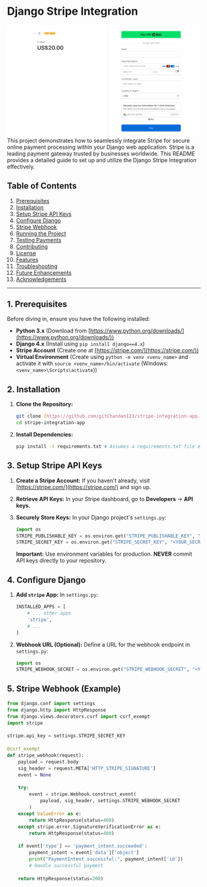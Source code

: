 # Django Stripe Integration
![app_ss](images/stripe-integration-ss.png)
This project demonstrates how to seamlessly integrate Stripe for secure online payment processing within your Django web application. Stripe is a leading payment gateway trusted by businesses worldwide. This README provides a detailed guide to set up and utilize the Django Stripe Integration effectively.

## Table of Contents

1. [Prerequisites](#prerequisites)
2. [Installation](#installation)
3. [Setup Stripe API Keys](#setup-stripe-api-keys)
4. [Configure Django](#configure-django)
5. [Stripe Webhook](#stripe-webhook)
6. [Running the Project](#running-the-project)
7. [Testing Payments](#testing-payments)
8. [Contributing](#contributing)
9. [License](#license)
10. [Features](#features)
11. [Troubleshooting](#troubleshooting)
12. [Future Enhancements](#future-enhancements)
13. [Acknowledgements](#acknowledgements)

---

## 1. Prerequisites

Before diving in, ensure you have the following installed:

-   **Python 3.x** (Download from [https://www.python.org/downloads/](https://www.python.org/downloads/))
-   **Django 4.x** (Install using `pip install django==4.x`)
-   **Stripe Account** (Create one at [https://stripe.com/](https://stripe.com/))
-   **Virtual Environment** (Create using `python -m venv <venv_name>` and activate it with `source <venv_name>/bin/activate` (Windows: `<venv_name>\Scripts\activate`))

## 2. Installation

1.  **Clone the Repository:**

    ```bash
    git clone [https://github.com/gitChandan123/stripe-integration-app.git](https://github.com/gitChandan123/stripe-integration-app.git)
    cd stripe-integration-app
    ```

2.  **Install Dependencies:**

    ```bash
    pip install -r requirements.txt # Assumes a requirements.txt file exists
    ```

## 3. Setup Stripe API Keys

1.  **Create a Stripe Account:** If you haven't already, visit [https://stripe.com/](https://stripe.com/) and sign up.
2.  **Retrieve API Keys:** In your Stripe dashboard, go to **Developers** -> **API keys**.
3.  **Securely Store Keys:** In your Django project's `settings.py`:

    ```python
    import os
    STRIPE_PUBLISHABLE_KEY = os.environ.get("STRIPE_PUBLISHABLE_KEY", "<YOUR_PUBLISHABLE_KEY>")
    STRIPE_SECRET_KEY = os.environ.get("STRIPE_SECRET_KEY", "<YOUR_SECRET_KEY>")
    ```

    **Important:** Use environment variables for production. **NEVER** commit API keys directly to your repository.

## 4. Configure Django

1.  **Add `stripe` App:** In `settings.py`:

    ```python
    INSTALLED_APPS = [
        # ... other apps
        'stripe',
        # ...
    ]
    ```

2.  **Webhook URL (Optional):** Define a URL for the webhook endpoint in `settings.py`:

    ```python
    import os
    STRIPE_WEBHOOK_SECRET = os.environ.get("STRIPE_WEBHOOK_SECRET", "<YOUR_WEBHOOK_SECRET>")
    ```

## 5. Stripe Webhook (Example)

```python
from django.conf import settings
from django.http import HttpResponse
from django.views.decorators.csrf import csrf_exempt
import stripe

stripe.api_key = settings.STRIPE_SECRET_KEY

@csrf_exempt
def stripe_webhook(request):
    payload = request.body
    sig_header = request.META['HTTP_STRIPE_SIGNATURE']
    event = None

    try:
        event = stripe.Webhook.construct_event(
            payload, sig_header, settings.STRIPE_WEBHOOK_SECRET
        )
    except ValueError as e:
        return HttpResponse(status=400)
    except stripe.error.SignatureVerificationError as e:
        return HttpResponse(status=400)

    if event['type'] == 'payment_intent.succeeded':
        payment_intent = event['data']['object']
        print("PaymentIntent successful:", payment_intent['id'])
        # Handle successful payment

    return HttpResponse(status=200)
